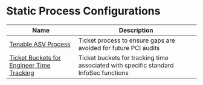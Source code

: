 # Static Process Configurations

| Name                                                                                        | Description                                                                          |
| ------------------------------------------------------------------------------------------- | ------------------------------------------------------------------------------------ |
| [Tenable ASV Process](tenable_asv_process.json)                                             | Ticket process to ensure gaps are avoided for future PCI audits                      |
| [Ticket Buckets for Engineer Time Tracking](ticket_buckets_for_engineer_time_tracking.json) | Ticket buckets for tracking time associated with specific standard InfoSec functions |
